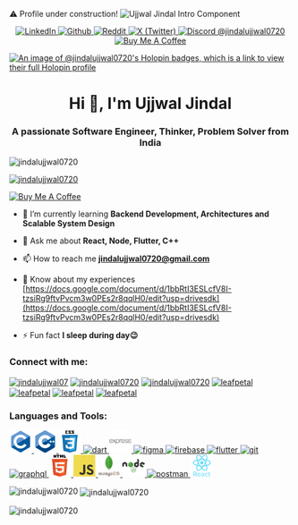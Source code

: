 ⚠️ Profile under construction!
![Ujjwal Jindal Intro Component](https://lh3.googleusercontent.com/pw/ABLVV84UjWfAw3Tcc7bJ29o21OplEbXlgS0_POiydD5rua7CvyzhJfxVOvmp3GmkAXLP-ZVUrI1mJwaqZoTtCfyVQSzfUxFrUc0XGNw4H-uqEDYo-l9SiFCK8xo2x9kM-Teul4yNztuP8q1nni5CWgWh3UH11A=w1920-h720-s-no-gm?authuser=0)

<p align="center">
    <a href="https://www.linkedin.com/in/jindalujjwal0720/" align="top">
      <img src="https://lh3.googleusercontent.com/pw/ABLVV87qJny-j9azE5oIUtjBaFJR8OK-BHaMXnXsPNpC5bclMW8tbQRmIpP8jm4_AOZ5N0k9NmaqP3ik5e2vebrvvxWzBppg6hS6m99TiedWppfhd0vcGMfCmQd6b4iiDEim4zFoRmAIYprFLkLZ2ck-DDlBBQ=w320-h320-s-no-gm?authuser=0" alt="LinkedIn" style="width: 15%"/>
    </a>
    <a href="https://github.com/jindalujjwal0720" align="top">
      <img src="https://lh3.googleusercontent.com/pw/ABLVV84kS5e1D22mo4KaRx6VYFV23HH_hRYLYSmuHCSeEY6r_efjK4KCKXyTC-voxdMeGvbMMiEmFNsy7PMJB5tldRUXDVRKVXZmv6rV40qVa2spKzmZeRW35ccojcn30xosEQ2EKxpeMA1iP9dgGY2_EgputQ=w320-h320-s-no-gm?authuser=0" alt="Github" style="width:15%;" />
    </a>
    <a href="https://www.reddit.com/user/jindalujjwal0720" align="top">
      <img src="https://lh3.googleusercontent.com/pw/ABLVV87y_lgfCdrTnAeZhzsrSLjSaQyU9GpnbByy_2-0DtVH-3UiBOp-MimYIgwkOp7lRvFPnxC7TqeFFF12gtZAWFgM8VEeqCpY-z4AB571DeZIXzDQwM0syERj4XBiK_yDdAWCDL6tBrzFxu02wvoEiaMhug=w320-h320-s-no-gm?authuser=0" alt="Reddit" style="width:15%;" />
    </a>
    <a href="https://twitter.com/jindalujjwal07" align="top">
      <img src="https://lh3.googleusercontent.com/pw/ABLVV86Feg0Zww492j95ep7lcpfuL5PlCpWpKcHelEQusOMjuQfBZlbnKPVbDrIyx0O3rFEwvSORixyufNyCm2_6R2H9phucIm6_GiLdmp_GcJWC8k6HFhHsQkXOx2sruRgkaucYNdTZ6QxIanQWCJFcBv106w=w320-h320-s-no-gm?authuser=0" alt="X (Twitter)" style="width:15%;" />
    </a>
    <a href="https://discordapp.com/users/936926592687554610" align="top">
      <img src="https://lh3.googleusercontent.com/pw/ABLVV86G7znl0pfgom2Q-HFckv8_DqEve_-8-dPr5_hDwYaBClsYWaKUjNRK7MEwpW2OiE2TBwPbXzxaQzYCtgY4UYRezmlR0O35k_Fs3xNPhlz0mViJ1d-PQR54XoSBiXzSlmScJlFdbx9bJTdgzu0Wrdmc3A=w320-h320-s-no-gm?authuser=0" alt="Discord @jindalujjwal0720" style="width:15%;" />
    </a>
    <a href="https://www.buymeacoffee.com/jindalujjwal0720" align="top">
      <img src="https://lh3.googleusercontent.com/pw/ABLVV86HYz_dX6QqhFP_WjtZTkZpeEnSUW6nDwKrSIR9b1fFPAwoiR9jYbq60_gR1spEa65AkdSCrU4X-NbRqDyFKxK5FHjj6b3CIRe4pk_xxHrJBDmqAY2pindNCwNcNLBE30Idj_fC4_Chs38smLOGuukyFQ=w320-h320-s-no-gm?authuser=0" alt="Buy Me A Coffee" style="width:15%;" />
    </a>
</p>

[![An image of @jindalujjwal0720's Holopin badges, which is a link to view their full Holopin profile](https://holopin.me/jindalujjwal0720)](https://holopin.io/@jindalujjwal0720)
<h1 align="center">Hi 👋, I'm Ujjwal Jindal</h1>
<h3 align="center">A passionate Software Engineer, Thinker, Problem Solver from India</h3>

<p align="left"> <img src="https://komarev.com/ghpvc/?username=jindalujjwal0720&label=Profile%20views&color=0e75b6&style=flat" alt="jindalujjwal0720" /> </p>

<p align="left"> <a href="https://github.com/ryo-ma/github-profile-trophy"><img src="https://github-profile-trophy.vercel.app/?username=jindalujjwal0720&margin-w=15&margin-h=15&column=-1" alt="jindalujjwal0720" /></a> </p>
<!--
<p align="left"> <a href="https://twitter.com/jindalujjwal07" target="blank"><img src="https://img.shields.io/twitter/follow/jindalujjwal07?logo=twitter&style=flat" alt="jindalujjwal07" /></a> </p> -->
<a href="https://www.buymeacoffee.com/jindalujjwal0720" target="_blank"><img src="https://cdn.buymeacoffee.com/buttons/v2/default-yellow.png" alt="Buy Me A Coffee" style="height: 60px !important;width: 217px !important;" ></a>

- 🌱 I’m currently learning **Backend Development, Architectures and Scalable System Design**

- 💬 Ask me about **React, Node, Flutter, C++**

- 📫 How to reach me **jindalujjwal0720@gmail.com**

- 📄 Know about my experiences [https://docs.google.com/document/d/1bbRtI3ESLcfV8I-tzsiRg9ftvPvcm3w0PEs2r8qqlH0/edit?usp=drivesdk](https://docs.google.com/document/d/1bbRtI3ESLcfV8I-tzsiRg9ftvPvcm3w0PEs2r8qqlH0/edit?usp=drivesdk)

- ⚡ Fun fact **I sleep during day😉**
              
<h3 align="left">Connect with me:</h3>
<p align="left">
<a href="https://twitter.com/jindalujjwal07" target="blank"><img align="center" src="https://raw.githubusercontent.com/rahuldkjain/github-profile-readme-generator/master/src/images/icons/Social/twitter.svg" alt="jindalujjwal07" height="30" width="40" /></a>
<a href="https://linkedin.com/in/jindalujjwal0720" target="blank"><img align="center" src="https://raw.githubusercontent.com/rahuldkjain/github-profile-readme-generator/master/src/images/icons/Social/linked-in-alt.svg" alt="jindalujjwal0720" height="30" width="40" /></a>
<a href="https://kaggle.com/jindalujjwal0720" target="blank"><img align="center" src="https://raw.githubusercontent.com/rahuldkjain/github-profile-readme-generator/master/src/images/icons/Social/kaggle.svg" alt="jindalujjwal0720" height="30" width="40" /></a>
<a href="https://www.codechef.com/users/leafpetal" target="blank"><img align="center" src="https://cdn.jsdelivr.net/npm/simple-icons@3.1.0/icons/codechef.svg" alt="leafpetal" height="30" width="40" /></a>
<a href="https://www.hackerrank.com/leafpetal" target="blank"><img align="center" src="https://raw.githubusercontent.com/rahuldkjain/github-profile-readme-generator/master/src/images/icons/Social/hackerrank.svg" alt="leafpetal" height="30" width="40" /></a>
<a href="https://codeforces.com/profile/leafpetal" target="blank"><img align="center" src="https://raw.githubusercontent.com/rahuldkjain/github-profile-readme-generator/master/src/images/icons/Social/codeforces.svg" alt="leafpetal" height="30" width="40" /></a>
<a href="https://www.leetcode.com/leafpetal" target="blank"><img align="center" src="https://raw.githubusercontent.com/rahuldkjain/github-profile-readme-generator/master/src/images/icons/Social/leet-code.svg" alt="leafpetal" height="30" width="40" /></a>
</p>

<h3 align="left">Languages and Tools:</h3>
<p align="left"> <a href="https://www.cprogramming.com/" target="_blank" rel="noreferrer"> <img src="https://raw.githubusercontent.com/devicons/devicon/master/icons/c/c-original.svg" alt="c" width="40" height="40"/> </a> <a href="https://www.w3schools.com/cpp/" target="_blank" rel="noreferrer"> <img src="https://raw.githubusercontent.com/devicons/devicon/master/icons/cplusplus/cplusplus-original.svg" alt="cplusplus" width="40" height="40"/> </a> <a href="https://www.w3schools.com/css/" target="_blank" rel="noreferrer"> <img src="https://raw.githubusercontent.com/devicons/devicon/master/icons/css3/css3-original-wordmark.svg" alt="css3" width="40" height="40"/> </a> <a href="https://dart.dev" target="_blank" rel="noreferrer"> <img src="https://www.vectorlogo.zone/logos/dartlang/dartlang-icon.svg" alt="dart" width="40" height="40"/> </a> <a href="https://expressjs.com" target="_blank" rel="noreferrer"> <img src="https://raw.githubusercontent.com/devicons/devicon/master/icons/express/express-original-wordmark.svg" alt="express" width="40" height="40"/> </a> <a href="https://www.figma.com/" target="_blank" rel="noreferrer"> <img src="https://www.vectorlogo.zone/logos/figma/figma-icon.svg" alt="figma" width="40" height="40"/> </a> <a href="https://firebase.google.com/" target="_blank" rel="noreferrer"> <img src="https://www.vectorlogo.zone/logos/firebase/firebase-icon.svg" alt="firebase" width="40" height="40"/> </a> <a href="https://flutter.dev" target="_blank" rel="noreferrer"> <img src="https://www.vectorlogo.zone/logos/flutterio/flutterio-icon.svg" alt="flutter" width="40" height="40"/> </a> <a href="https://git-scm.com/" target="_blank" rel="noreferrer"> <img src="https://www.vectorlogo.zone/logos/git-scm/git-scm-icon.svg" alt="git" width="40" height="40"/> </a> <a href="https://graphql.org" target="_blank" rel="noreferrer"> <img src="https://www.vectorlogo.zone/logos/graphql/graphql-icon.svg" alt="graphql" width="40" height="40"/> </a> <a href="https://www.w3.org/html/" target="_blank" rel="noreferrer"> <img src="https://raw.githubusercontent.com/devicons/devicon/master/icons/html5/html5-original-wordmark.svg" alt="html5" width="40" height="40"/> </a> <a href="https://developer.mozilla.org/en-US/docs/Web/JavaScript" target="_blank" rel="noreferrer"> <img src="https://raw.githubusercontent.com/devicons/devicon/master/icons/javascript/javascript-original.svg" alt="javascript" width="40" height="40"/> </a> <a href="https://www.mongodb.com/" target="_blank" rel="noreferrer"> <img src="https://raw.githubusercontent.com/devicons/devicon/master/icons/mongodb/mongodb-original-wordmark.svg" alt="mongodb" width="40" height="40"/> </a> <a href="https://nodejs.org" target="_blank" rel="noreferrer"> <img src="https://raw.githubusercontent.com/devicons/devicon/master/icons/nodejs/nodejs-original-wordmark.svg" alt="nodejs" width="40" height="40"/> </a> <a href="https://postman.com" target="_blank" rel="noreferrer"> <img src="https://www.vectorlogo.zone/logos/getpostman/getpostman-icon.svg" alt="postman" width="40" height="40"/> </a> <a href="https://reactjs.org/" target="_blank" rel="noreferrer"> <img src="https://raw.githubusercontent.com/devicons/devicon/master/icons/react/react-original-wordmark.svg" alt="react" width="40" height="40"/> </a> </p>

<p><img align="left" src="https://github-readme-stats.vercel.app/api/top-langs?username=jindalujjwal0720&show_icons=true&locale=en&layout=compact" alt="jindalujjwal0720" /></p>

<p>&nbsp;<img align="center" src="https://github-readme-stats.vercel.app/api?username=jindalujjwal0720&show_icons=true&locale=en" alt="jindalujjwal0720" /></p>

<p><img align="center" src="https://github-readme-streak-stats.herokuapp.com/?user=jindalujjwal0720&" alt="jindalujjwal0720" /></p>
